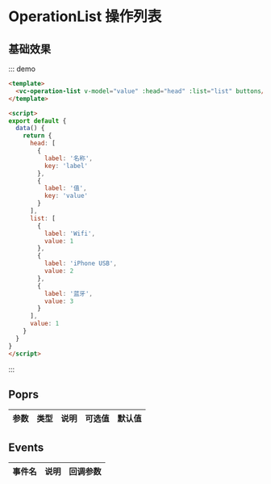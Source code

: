 
# OperationList 操作列表

## 基础效果

::: demo 
```html
<template>
  <vc-operation-list v-model="value" :head="head" :list="list" buttons/>
</template>

<script>
export default {
  data() {
    return {
      head: [
        {
          label: '名称',
          key: 'label'
        },
        {
          label: '值',
          key: 'value'
        }
      ],
      list: [
        {
          label: 'Wifi',
          value: 1
        },
        {
          label: 'iPhone USB',
          value: 2
        },
        {
          label: '蓝牙',
          value: 3
        }
      ],
      value: 1
    }
  }
}
</script>
```
:::


## Poprs

| 参数 | 类型 | 说明 | 可选值 | 默认值 |
|---|---|---|---|---|


## Events

| 事件名 | 说明 | 回调参数 |
| --- | --- | --- |
